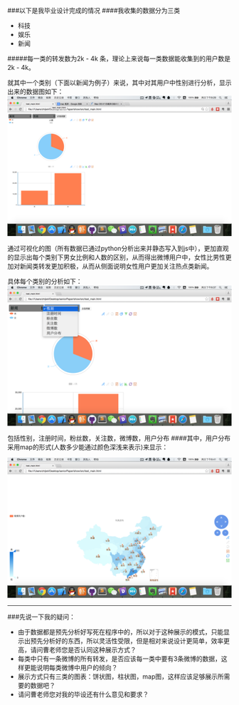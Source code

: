 ###以下是我毕业设计完成的情况
####我收集的数据分为三类
- 科技
- 娱乐
- 新闻

#####每一类的转发数为2k - 4k 条，理论上来说每一类数据能收集到的用户数是2k - 4k。

就其中一个类别（下面以新闻为例子）来说，其中对其用户中性别进行分析，显示出来的数据图如下：
![pic1](2015-03-08-pic1.png)

通过可视化的图（所有数据已通过python分析出来并静态写入到js中），更加直观的显示出每个类别下男女比例和人数的区别，从而得出微博用户中，女性比男性更加对新闻类转发更加积极，从而从侧面说明女性用户更加关注热点类新闻。

具体每个类别的分析如下：
![pic2](2015-03-08-pic2.png)

包括性别，注册时间，粉丝数，关注数，微博数，用户分布
####其中，用户分布采用map的形式(人数多少能通过颜色深浅来表示)来显示：

![pic3](2015-03-08-pic3.png)


----


###先说一下我的疑问：
- 由于数据都是预先分析好写死在程序中的，所以对于这种展示的模式，只能显示出预先分析好的东西，所以灵活性受限，但是相对来说设计更简单，效率更高，请问曹老师您是否认同这种展示方式？
- 每类中只有一条微博的所有转发，是否应该每一类中要有3条微博的数据，这样更能说明每类微博中用户的倾向？
- 展示方式只有三类的图表：饼状图，柱状图，map图，这样应该足够展示所需要的数据吧？
- 请问曹老师您对我的毕设还有什么意见和要求？

